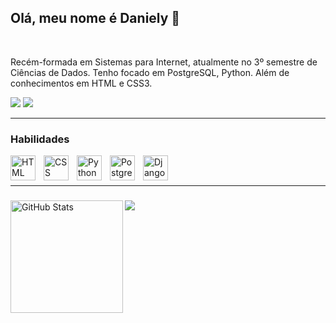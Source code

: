 ## Olá, meu nome é Daniely 👋


<br>


Recém-formada em Sistemas para Internet, atualmente no 3º semestre de Ciências de Dados. 
Tenho focado em PostgreSQL, Python. Além de conhecimentos em HTML e CSS3.
<p align="left">
  <a href="mailto:danielyvfl@gmail.com"><img src="https://img.shields.io/badge/e‑mail-D14836.svg?style=for-the-badge&logo=GMail&logoColor=white"/></a>
  <a href="https://linkedin.com/in/danielyvfl"><img src="https://img.shields.io/badge/linkedin-0077B5.svg?style=for-the-badge&logo=linkedin&logoColor=white"/></a></p>
  
---

### Habilidades

<img 
    align="left" 
    alt="HTML"
    title="HTML" 
    width="40px" 
    style="padding-right: 10px;" 
    src="https://cdn.jsdelivr.net/gh/devicons/devicon@latest/icons/html5/html5-original.svg" 
/>
<img 
    align="left" 
    alt="CSS" 
    title="CSS"
    width="40px" 
    style="padding-right: 10px;" 
    src="https://cdn.jsdelivr.net/gh/devicons/devicon@latest/icons/css3/css3-original.svg" 
/>
<img 
    align="left" 
    alt="Python" 
    title="Python"
    width="40px" 
    style="padding-right: 10px;" 
    src="https://cdn.jsdelivr.net/gh/devicons/devicon@latest/icons/python/python-original.svg" 
/>
<img 
    align="left" 
    alt="PostgreSql" 
    title="PostgreSql"
    width="40px" 
    style="padding-right: 10px;" 
    src="https://cdn.jsdelivr.net/gh/devicons/devicon@latest/icons/postgresql/postgresql-original.svg" 
/>
<img 
    align="left" 
    alt="Django" 
    title="Django"
    width="40px" 
    style="padding-right: 10px;" 
    src="https://cdn.jsdelivr.net/gh/devicons/devicon@latest/icons/django/django-plain.svg"
/>

<br/>
<br/>

---
### 

<p>
<img 
      align="left" 
      alt="GitHub Stats" 
      height="180" 
      src="https://github-readme-stats.vercel.app/api/top-langs/?username=danielyvf&theme=dark&layout=compact&custom_title=Tecnologias&langs_count=9" 
  />

  <p>
  <picture>
  <source
    height="180" 
    srcset="https://github-readme-stats.vercel.app/api?username=danielyvf&show_icons=true&theme=dark"
    media="(prefers-color-scheme: dark)"
  />
  <source
    srcset="https://github-readme-stats.vercel.app/api?username=danielyvf&show_icons=true"
    media="(prefers-color-scheme: dark), (prefers-color-scheme: no-preference)"
  />
  <img src="https://github-readme-stats.vercel.app/api?username=danielyvf&show_icons=true" />
</picture>
  



